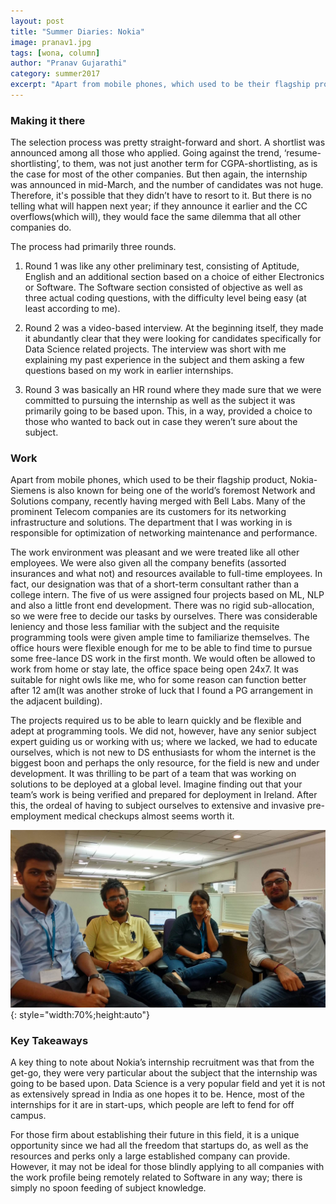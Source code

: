 ```yaml
---
layout: post
title: "Summer Diaries: Nokia"
image: pranav1.jpg
tags: [wona, column]
author: "Pranav Gujarathi"
category: summer2017 
excerpt: "Apart from mobile phones, which used to be their flagship product, Nokia-Siemens is also known for being one of the world’s foremost Network and Solutions company, recently having merged with Bell Labs. Many of the prominent Telecom companies are its customers for its networking infrastructure and solutions. The department that I was working in is responsible for optimization of networking maintenance and performance. "
---
```


### Making it there

The selection process was pretty straight-forward and short. A shortlist was announced among all those who applied. Going against the trend, ‘resume-shortlisting’, to them, was not just another term for CGPA-shortlisting, as is the case for most of the other companies. But then again, the internship was announced in mid-March, and the number of candidates was not huge. Therefore, it's possible that they didn’t have to resort to it. But there is no telling what will happen next year; if they announce it earlier and the CC overflows(which will), they would face the same dilemma that all other companies do.
 
The process had primarily three rounds.

1. Round 1 was like any other preliminary test, consisting of Aptitude, English and an additional section based on a choice of either Electronics or Software. The Software section consisted of objective as well as three actual coding questions, with the difficulty level being easy (at least according to me).

2. Round 2 was a video-based interview. At the beginning itself, they made it abundantly clear that they were looking for candidates specifically for Data Science related projects. The interview was short with me explaining my past experience in the subject and them asking a few questions based on my work in earlier internships.

3. Round 3 was basically an HR round where they made sure that we were committed to pursuing the internship as well as the subject it was primarily going to be based upon. This, in a way, provided a choice to those who wanted to back out in case they weren’t sure about the subject.
 
### Work

Apart from mobile phones, which used to be their flagship product, Nokia-Siemens is also known for being one of the world’s foremost Network and Solutions company, recently having merged with Bell Labs. Many of the prominent Telecom companies are its customers for its networking infrastructure and solutions. The department that I was working in is responsible for optimization of networking maintenance and performance. 
 
The work environment was pleasant and we were treated like all other employees. We were also given all the company benefits (assorted insurances and what not) and resources available to full-time employees. In fact, our designation was that of a short-term consultant rather than a college intern. 
The five of us were assigned four projects based on ML, NLP and also a little front end development. There was no rigid sub-allocation, so we were free to decide our tasks by ourselves. There was considerable leniency and those less familiar with the subject and the requisite programming tools were given ample time to familiarize themselves. The office hours were flexible enough for me to be able to find time to pursue some free-lance DS work in the first month. We would often be allowed to work from home or stay late, the office space being open 24x7. It was suitable for night owls like me, who for some reason can function better after 12 am(It was another stroke of luck that I found a PG arrangement in the adjacent building).
 
The projects required us to be able to learn quickly and be flexible and adept at programming tools. We did not, however, have any senior subject expert guiding us or working with us;  where we lacked, we had to educate ourselves, which is not new to DS enthusiasts for whom the internet is the biggest boon and perhaps the only resource, for the field is new and under development. It was thrilling to be part of a team that was working on solutions to be deployed at a global level. Imagine finding out that your team’s work is being verified and prepared for deployment in Ireland. After this, the ordeal of having to subject ourselves to extensive and invasive pre-employment medical checkups almost seems worth it.

![pic2](/images/posts/pranav2.jpg){: style="width:70%;height:auto"}

 
### Key Takeaways

A key thing to note about Nokia’s internship recruitment was that from the get-go, they were very particular about the subject that the internship was going to be based upon. Data Science is a very popular field and yet it is not as extensively spread in India as one hopes it to be. Hence, most of the internships for it are in start-ups, which people are left to fend for off campus.
 
For those firm about establishing their future in this field, it is a unique opportunity since we had all the freedom that startups do, as well as the resources and perks only a large established company can provide. However, it may not be ideal for those blindly applying to all companies with the work profile being remotely related to Software in any way; there is simply no spoon feeding of subject knowledge. 
